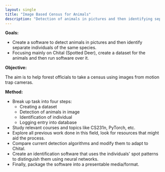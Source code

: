 ```yaml
---
layout: single
title: "Image Based Census for Animals"
description: "Detection of animals in pictures and then identifying separate individuals of the same species"
---
```


**Goals:**

- Create a software to detect animals in pictures and then identify separate individuals of the same species.
- Focusing mainly on Chital (Spotted Deer), create a dataset for the animals and then run software over it.

**Objective:**

The aim is to help forest officials to take a census using images from motion trap cameras.

**Method:**

- Break up task into four steps:
  - Creating a dataset
  - Detection of animals in image
  - Identification of individual
  - Logging entry into database
- Study relevant courses and topics like CS231n, PyTorch, etc.
- Explore all previous work done in this field, look for resources that might aid the process.
- Compare current detection algorithms and modify them to adapt to Chital.
- Create an identification software that uses the individuals&#39; spot patterns to distinguish them using neural networks.
- Finally, package the software into a presentable media/format.